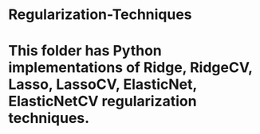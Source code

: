 # Regularization-Techniques
# This folder has Python implementations of Ridge, RidgeCV, Lasso, LassoCV, ElasticNet, ElasticNetCV regularization techniques. 
